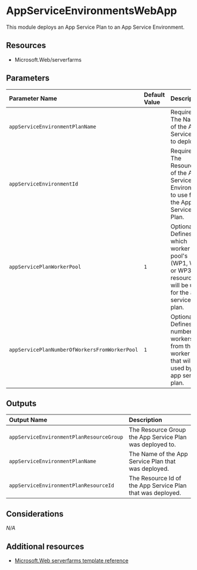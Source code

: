 # AppServiceEnvironmentsWebApp

This module deploys an App Service Plan to an App Service Environment.

## Resources

- Microsoft.Web/serverfarms

## Parameters

| Parameter Name | Default Value | Description |
| :-             | :-            | :-          |
| `appServiceEnvironmentPlanName` | | Required. The Name of the App Service Plan to deploy.
| `appServiceEnvironmentId` | | Required. The Resource Id of the App Service Environment to use for the App Service Plan.
| `appServicePlanWorkerPool` | `1` | Optional. Defines which worker pool's (WP1, WP2 or WP3) resources will be used for the app service plan.
| `appServicePlanNumberOfWorkersFromWorkerPool` | `1` | Optional. Defines the number of workers from the worker pool that will be used by the app service plan.

## Outputs

| Output Name | Description |
| :-          | :-          |
| `appServiceEnvironmentPlanResourceGroup` | The Resource Group the App Service Plan was deployed to.
| `appServiceEnvironmentPlanName` | The Name of the App Service Plan that was deployed.
| `appServiceEnvironmentPlanResourceId` | The Resource Id of the App Service Plan that was deployed.

## Considerations

*N/A*

## Additional resources

- [Microsoft.Web serverfarms template reference](https://docs.microsoft.com/en-us/azure/templates/microsoft.web/2018-02-01/serverfarms)
